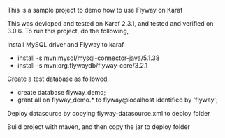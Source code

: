 This is a sample project to demo how to use Flyway on Karaf

This was devloped and tested on Karaf 2.3.1, and tested and verified on 3.0.6. To run this project, do the following,

Install MySQL driver and Flyway to karaf

* install -s mvn:mysql/mysql-connector-java/5.1.38
* install -s mvn:org.flywaydb/flyway-core/3.2.1

Create a test database as followed,

* create database flyway_demo;   
* grant all on flyway_demo.* to flyway@localhost identified by 'flyway';

Deploy datasource by copying flyway-datasource.xml to deploy folder

Build project with maven, and then copy the jar to deploy folder
